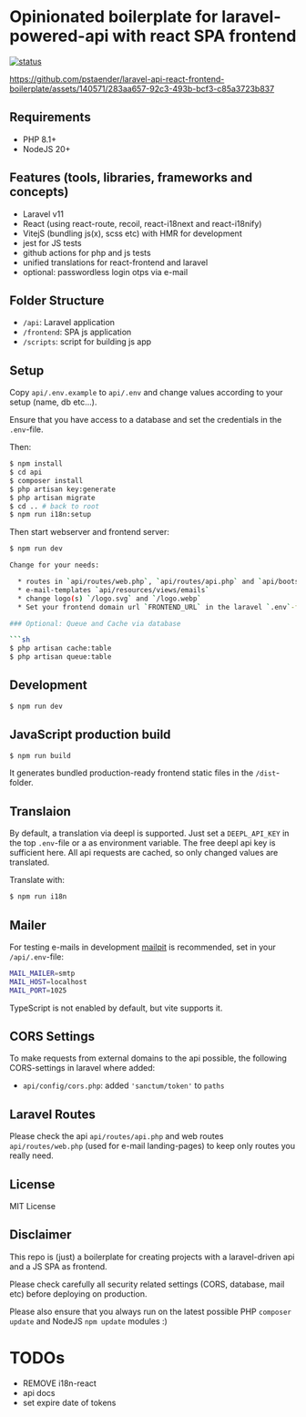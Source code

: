 # Opinionated boilerplate for laravel-powered-api with react SPA frontend

[![status](https://github.com/pstaender/laravel-api-react-frontend-boilerplate/actions/workflows/specs.yml/badge.svg)](https://github.com/pstaender/laravel-api-react-frontend-boilerplate/actions)

https://github.com/pstaender/laravel-api-react-frontend-boilerplate/assets/140571/283aa657-92c3-493b-bcf3-c85a3723b837

## Requirements

  * PHP 8.1+
  * NodeJS 20+

## Features (tools, libraries, frameworks and concepts)

  * Laravel v11
  * React (using react-route, recoil, react-i18next and react-i18nify)
  * VitejS (bundling js(x), scss etc) with HMR for development
  * jest for JS tests
  * github actions for php and js tests
  * unified translations for react-frontend and laravel
  * optional: passwordless login otps via e-mail

## Folder Structure

  * `/api`: Laravel application
  * `/frontend`: SPA js application
  * `/scripts`: script for building js app

## Setup

Copy `api/.env.example` to `api/.env` and change values according to your setup (name, db etc…).

Ensure that you have access to a database and set the credentials in the `.env`-file.

Then:

```sh
$ npm install
$ cd api
$ composer install
$ php artisan key:generate
$ php artisan migrate
$ cd .. # back to root
$ npm run i18n:setup
```

Then start webserver and frontend server:

```sh
$ npm run dev

Change for your needs:

  * routes in `api/routes/web.php`, `api/routes/api.php` and `api/bootstrap/app.php`
  * e-mail-templates `api/resources/views/emails`
  * change logo(s) `/logo.svg` and `/logo.webp`
  * Set your frontend domain url `FRONTEND_URL` in the laravel `.env`-files

### Optional: Queue and Cache via database

```sh
$ php artisan cache:table
$ php artisan queue:table
```

## Development

```sh
$ npm run dev
```

## JavaScript production build

```sh
$ npm run build
```

It generates bundled production-ready frontend static files in the `/dist`-folder.

## Translaion

By default, a translation via deepl is supported. Just set a `DEEPL_API_KEY` in the top `.env`-file or a as environment variable. The free deepl api key is sufficient here. All api requests are cached, so only changed values are translated.

Translate with:

```sh
$ npm run i18n
```

## Mailer

For testing e-mails in development [mailpit](https://mailpit.axllent.org/) is recommended, set in your `/api/.env`-file:

```sh
MAIL_MAILER=smtp
MAIL_HOST=localhost
MAIL_PORT=1025
```

TypeScript is not enabled by default, but vite supports it.

## CORS Settings

To make requests from external domains to the api possible, the following CORS-settings in laravel where added:

  * `api/config/cors.php`: added `'sanctum/token'` to `paths`


## Laravel Routes

Please check the api `api/routes/api.php` and web routes `api/routes/web.php` (used for e-mail landing-pages) to keep only routes you really need.

## License

MIT License

## Disclaimer

This repo is (just) a boilerplate for creating projects with a laravel-driven api and a JS SPA as frontend.

Please check carefully all security related settings (CORS, database, mail etc) before deploying on production.

Please also ensure that you always run on the latest possible PHP `composer update` and NodeJS `npm update` modules :)

# TODOs

* REMOVE i18n-react
* api docs
* set expire date of tokens

